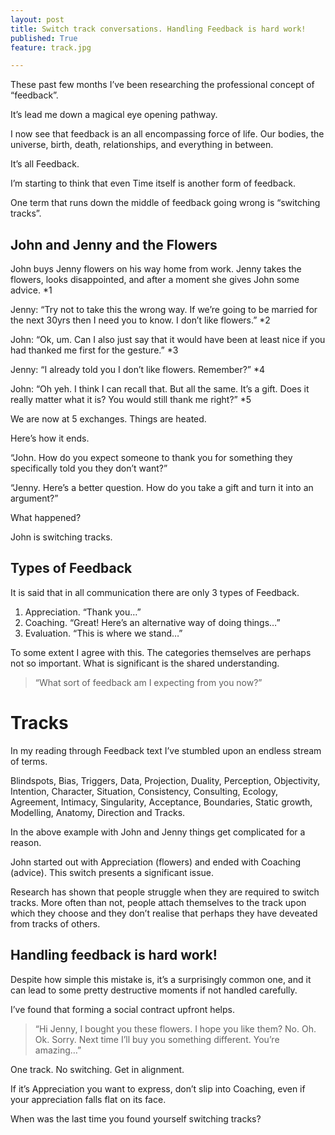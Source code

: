 ```yaml
---
layout: post
title: Switch track conversations. Handling Feedback is hard work!
published: True
feature: track.jpg

---
```


These past few months I’ve been researching the professional concept of “feedback”.

It’s lead me down a magical eye opening pathway.

I now see that feedback is an all encompassing force of life. Our bodies, the universe, birth, death, relationships, and everything in between.

It’s all Feedback.

I’m starting to think that even Time itself is another form of feedback.

One term that runs down the middle of feedback going wrong is “switching tracks”.

## John and Jenny and the Flowers

John buys Jenny flowers on his way home from work. Jenny takes the flowers, looks disappointed, and after a moment she gives John some advice. *1

Jenny: “Try not to take this the wrong way. If we’re going to be married for the next 30yrs then I need you to know. I don’t like flowers.” *2

John: “Ok, um. Can I also just say that it would have been at least nice if you had thanked me first for the gesture.” *3

Jenny: “I already told you I don’t like flowers. Remember?” *4

John: “Oh yeh. I think I can recall that. But all the same. It’s a gift. Does it really matter what it is? You would still thank me right?” *5

We are now at 5 exchanges. Things are heated.

Here’s how it ends.

“John. How do you expect someone to thank you for something they specifically told you they don’t want?”

“Jenny. Here’s a better question. How do you take a gift and turn it into an argument?”

What happened?

John is switching tracks.

## Types of Feedback

It is said that in all communication there are only 3 types of Feedback.

1.  Appreciation. “Thank you…”
2.  Coaching. “Great! Here’s an alternative way of doing things…”
3.  Evaluation. “This is where we stand…”

To some extent I agree with this. The categories themselves are perhaps not so important. What is significant is the shared understanding.

> “What sort of feedback am I expecting from you now?”

# Tracks

In my reading through Feedback text I’ve stumbled upon an endless stream of terms.

Blindspots, Bias, Triggers, Data, Projection, Duality, Perception, Objectivity, Intention, Character, Situation, Consistency, Consulting, Ecology, Agreement, Intimacy, Singularity, Acceptance, Boundaries, Static growth, Modelling, Anatomy, Direction and Tracks.

In the above example with John and Jenny things get complicated for a reason.

John started out with Appreciation (flowers) and ended with Coaching (advice). This switch presents a significant issue.

Research has shown that people struggle when they are required to switch tracks. More often than not, people attach themselves to the track upon which they choose and they don’t realise that perhaps they have deveated from tracks of others.

## Handling feedback is hard work!

Despite how simple this mistake is, it’s a surprisingly common one, and it can lead to some pretty destructive moments if not handled carefully.

I’ve found that forming a social contract upfront helps.

> “Hi Jenny, I bought you these flowers. I hope you like them? No. Oh. Ok. Sorry. Next time I’ll buy you something different. You’re amazing…”

One track. No switching. Get in alignment.

If it’s Appreciation you want to express, don’t slip into Coaching, even if your appreciation falls flat on its face.

When was the last time you found yourself switching tracks?